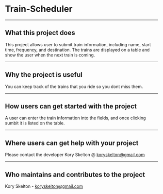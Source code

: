 # Train-Scheduler

---


## What this project does
>

This project allows user to submit train information, including name, start time, frequency, and destination. The trains are displayed on a table and show the user when the next train is coming.

---
## Why the project is useful

You can keep track of the trains that you ride so you dont miss them. 

---
## How users can get started with the project

A user can enter the train information into the fields, and once clicking sumbit it is listed on the table.

---
## Where users can get help with your project

Please contact the developer Kory Skelton @ koryskelton@gmail.com

---
## Who maintains and contributes to the project

Kory Skelton - koryskelton@gmail.com
